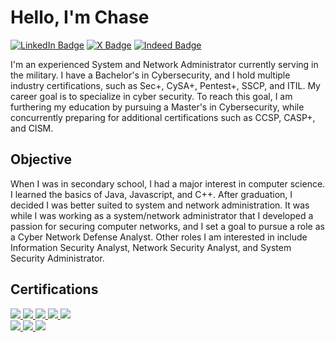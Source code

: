 # Hello, I'm Chase

<a href="https:www.linkedin.com/in/cr-carter"><img src="https://img.shields.io/badge/LinkedIn-0A66C2?logo=linkedin&logoColor=fff" alt="LinkedIn Badge"/></a>
<a href="https://x.com/cr_carter_"><img src="https://img.shields.io/badge/X-%23000000.svg?logo=X&logoColor=white" alt="X Badge"/></a>
<a href="https://profile.indeed.com/p/chasec-3l2k714"><img src="https://img.shields.io/badge/Indeed-003A9B?logo=indeed&logoColor=fff" alt="Indeed Badge"/></a>

I'm an experienced System and Network Administrator currently serving in the military. I have a Bachelor's in Cybersecurity, and I hold multiple industry certifications, such as Sec+, CySA+, Pentest+, SSCP, and ITIL. My career goal is to specialize in cyber security. To reach this goal, I am furthering my education by pursuing a Master's in Cybersecurity, while concurrently preparing for additional certifications such as CCSP, CASP+, and CISM.

## Objective

When I was in secondary school, I had a major interest in computer science. I learned the basics of Java, Javascript, and C++. After graduation, I decided I was better suited to system and network administration. It was while I was working as a system/network administrator that I developed a passion for securing computer networks, and I set a goal to pursue a role as a Cyber Network Defense Analyst. Other roles I am interested in include Information Security Analyst, Network Security Analyst, and System Security Administrator.

## Certifications
<div>
  <a href="https://www.certmetrics.com/comptia/public/transcript.aspx?transcript=ESR9TNTKM241Q1WF"><img src="https://images.credly.com/size/80x80/images/63482325-a0d6-4f64-ae75-f5f33922c7d0/CompTIA_A_2Bce.png" />
  <a href="https://www.certmetrics.com/comptia/public/transcript.aspx?transcript=ESR9TNTKM241Q1WF"><img src="https://images.credly.com/size/80x80/images/e1fc05b2-959b-45a4-8d20-124b1df121fe/CompTIA_Network_2Bce.png" />
  <a href="https://www.certmetrics.com/comptia/public/transcript.aspx?transcript=ESR9TNTKM241Q1WF"><img src="https://images.credly.com/size/80x80/images/74790a75-8451-400a-8536-92d792c5184a/CompTIA_Security_2Bce.png" />
  <a href="https://www.certmetrics.com/comptia/public/transcript.aspx?transcript=ESR9TNTKM241Q1WF"><img src="https://images.credly.com/size/80x80/images/5cb4b153-44d8-410c-97c6-6afba3faa4af/Comptia_CySA_2Bce.png" />
  <a href="https://www.certmetrics.com/comptia/public/transcript.aspx?transcript=ESR9TNTKM241Q1WF"><img src="https://images.credly.com/size/80x80/images/87ef04a1-b68d-4c11-acaf-a5b1d4c2c9ea/CompTIA_PenTest_2B.png" />
</div>
<div>
 <img src="https://images.credly.com/size/80x80/images/2030e43f-8003-4d4b-9630-847add403c87/image.png" />
 <a href="https://www.credly.com/badges/16cdcfd8-bd25-41e1-a104-3d68877ebb92/public_url"><img src="https://images.credly.com/size/80x80/images/c4320f01-2ff4-4508-984a-415fc94e3aec/image.png" />
 <a href="https://www.peoplecert.org/for-corporations/certificate-verification-service"><img src="https://images.credly.com/size/80x80/images/8b943c4b-c186-4e9f-84aa-004322b76eed/image.png" />
</div>


<!---
crcarter91/crcarter91 is a ✨ special ✨ repository because its `README.md` (this file) appears on your GitHub profile.
You can click the Preview link to take a look at your changes.
--->
